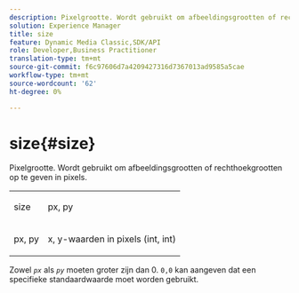 ```yaml
---
description: Pixelgrootte. Wordt gebruikt om afbeeldingsgrootten of rechthoekgrootten op te geven in pixels.
solution: Experience Manager
title: size
feature: Dynamic Media Classic,SDK/API
role: Developer,Business Practitioner
translation-type: tm+mt
source-git-commit: f6c97606d7a4209427316d7367013ad9585a5cae
workflow-type: tm+mt
source-wordcount: '62'
ht-degree: 0%

---
```



# size{#size}

Pixelgrootte. Wordt gebruikt om afbeeldingsgrootten of rechthoekgrootten op te geven in pixels.

<table id="simpletable_06761BED6FF14C2A83745A78B10D3419"> 
 <tr class="strow"> 
  <td class="stentry"> <p><span class="codeph"> <span class="varname"> size</span> </span> </p> </td> 
  <td class="stentry"> <p><span class="codeph"> <span class="varname"> px, py</span> </span> </p></td> 
 </tr> 
 <tr class="strow"> 
  <td class="stentry"> <p><span class="codeph"> <span class="varname"> px, py</span> </span> </p></td> 
  <td class="stentry"> <p>x, y-waarden in pixels (int, int) </p></td> 
 </tr> 
</table>

Zowel *`px`* als *`py`* moeten groter zijn dan 0. `0,0` kan aangeven dat een specifieke standaardwaarde moet worden gebruikt.
